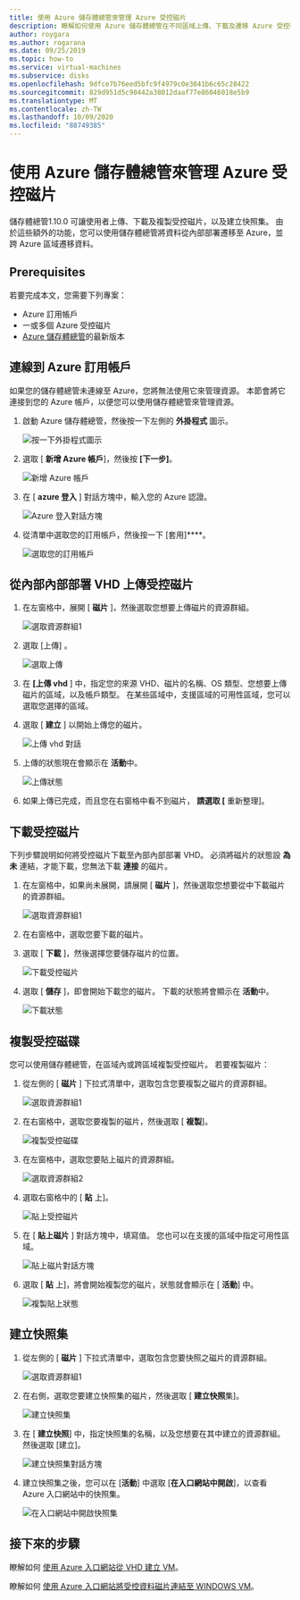 ```yaml
---
title: 使用 Azure 儲存體總管來管理 Azure 受控磁片
description: 瞭解如何使用 Azure 儲存體總管在不同區域上傳、下載及遷移 Azure 受控磁片，以及建立受控磁片的快照集。
author: roygara
ms.author: rogarana
ms.date: 09/25/2019
ms.topic: how-to
ms.service: virtual-machines
ms.subservice: disks
ms.openlocfilehash: 9dfce7b76eed5bfc9f4979c0e3041b6c65c28422
ms.sourcegitcommit: 829d951d5c90442a38012daaf77e86046018e5b9
ms.translationtype: MT
ms.contentlocale: zh-TW
ms.lasthandoff: 10/09/2020
ms.locfileid: "88749385"
---
```

# <a name="use-azure-storage-explorer-to-manage-azure-managed-disks"></a>使用 Azure 儲存體總管來管理 Azure 受控磁片

儲存體總管1.10.0 可讓使用者上傳、下載及複製受控磁片，以及建立快照集。 由於這些額外的功能，您可以使用儲存體總管將資料從內部部署遷移至 Azure，並跨 Azure 區域遷移資料。

## <a name="prerequisites"></a>Prerequisites

若要完成本文，您需要下列專案：
- Azure 訂用帳戶
- 一或多個 Azure 受控磁片
- [Azure 儲存體總管](https://azure.microsoft.com/features/storage-explorer/)的最新版本

## <a name="connect-to-an-azure-subscription"></a>連線到 Azure 訂用帳戶

如果您的儲存體總管未連線至 Azure，您將無法使用它來管理資源。 本節會將它連接到您的 Azure 帳戶，以便您可以使用儲存體總管來管理資源。

1. 啟動 Azure 儲存體總管，然後按一下左側的 **外掛程式** 圖示。

    ![按一下外掛程式圖示](media/disks-upload-vhd-to-managed-disk-storage-explorer/plug-in-icon.png)

1. 選取 [ **新增 Azure 帳戶**]，然後按 **[下一步]**。

    ![新增 Azure 帳戶](media/disks-upload-vhd-to-managed-disk-storage-explorer/connect-to-azure.png)

1. 在 [ **azure 登入** ] 對話方塊中，輸入您的 Azure 認證。

    ![Azure 登入對話方塊](media/disks-upload-vhd-to-managed-disk-storage-explorer/sign-in.png)

1. 從清單中選取您的訂用帳戶，然後按一下 [套用]****。

    ![選取您的訂用帳戶](media/disks-upload-vhd-to-managed-disk-storage-explorer/select-subscription.png)

## <a name="upload-a-managed-disk-from-an-on-prem-vhd"></a>從內部內部部署 VHD 上傳受控磁片

1. 在左窗格中，展開 [ **磁片** ]，然後選取您想要上傳磁片的資源群組。

    ![選取資源群組1](media/disks-upload-vhd-to-managed-disk-storage-explorer/select-rg1.png)

1. 選取 [上傳] 。

    ![選取上傳](media/disks-upload-vhd-to-managed-disk-storage-explorer/upload-button.png)

1. 在 **[上傳 vhd** ] 中，指定您的來源 VHD、磁片的名稱、OS 類型、您想要上傳磁片的區域，以及帳戶類型。 在某些區域中，支援區域的可用性區域，您可以選取您選擇的區域。
1. 選取 [ **建立** ] 以開始上傳您的磁片。

    ![上傳 vhd 對話](media/disks-upload-vhd-to-managed-disk-storage-explorer/upload-vhd-dialog.png)

1. 上傳的狀態現在會顯示在 **活動**中。

    ![上傳狀態](media/disks-upload-vhd-to-managed-disk-storage-explorer/activity-uploading.png)

1. 如果上傳已完成，而且您在右窗格中看不到磁片， **請選取 [** 重新整理]。

## <a name="download-a-managed-disk"></a>下載受控磁片

下列步驟說明如何將受控磁片下載至內部內部部署 VHD。 必須將磁片的狀態設 **為未** 連結，才能下載，您無法下載 **連接** 的磁片。

1. 在左窗格中，如果尚未展開，請展開 [ **磁片** ]，然後選取您想要從中下載磁片的資源群組。

    ![選取資源群組1](media/disks-upload-vhd-to-managed-disk-storage-explorer/select-rg1.png)

1. 在右窗格中，選取您要下載的磁片。
1. 選取 [ **下載** ]，然後選擇您要儲存磁片的位置。

    ![下載受控磁片](media/disks-upload-vhd-to-managed-disk-storage-explorer/download-button.png)

1. 選取 [ **儲存** ]，即會開始下載您的磁片。 下載的狀態將會顯示在 **活動**中。

    ![下載狀態](media/disks-upload-vhd-to-managed-disk-storage-explorer/activity-downloading.png)

## <a name="copy-a-managed-disk"></a>複製受控磁碟

您可以使用儲存體總管，在區域內或跨區域複製受控磁片。 若要複製磁片：

1. 從左側的 [ **磁片** ] 下拉式清單中，選取包含您要複製之磁片的資源群組。

    ![選取資源群組1](media/disks-upload-vhd-to-managed-disk-storage-explorer/select-rg1.png)

1. 在右窗格中，選取您要複製的磁片，然後選取 [ **複製**]。

    ![複製受控磁碟](media/disks-upload-vhd-to-managed-disk-storage-explorer/copy-button.png)

1. 在左窗格中，選取您要貼上磁片的資源群組。

    ![選取資源群組2](media/disks-upload-vhd-to-managed-disk-storage-explorer/select-rg2.png)

1. 選取右窗格中的 [ **貼** 上]。

    ![貼上受控磁片](media/disks-upload-vhd-to-managed-disk-storage-explorer/paste-button.png)

1. 在 [ **貼上磁片** ] 對話方塊中，填寫值。 您也可以在支援的區域中指定可用性區域。

    ![貼上磁片對話方塊](media/disks-upload-vhd-to-managed-disk-storage-explorer/paste-disk-dialog.png)

1. 選取 [ **貼** 上]，將會開始複製您的磁片，狀態就會顯示在 [ **活動**] 中。

    ![複製貼上狀態](media/disks-upload-vhd-to-managed-disk-storage-explorer/activity-copying.png)

## <a name="create-a-snapshot"></a>建立快照集

1. 從左側的 [ **磁片** ] 下拉式清單中，選取包含您要快照之磁片的資源群組。

    ![選取資源群組1](media/disks-upload-vhd-to-managed-disk-storage-explorer/select-rg1.png)

1. 在右側，選取您要建立快照集的磁片，然後選取 [ **建立快照**集]。

    ![建立快照集](media/disks-upload-vhd-to-managed-disk-storage-explorer/create-snapshot-button.png)

1. 在 [ **建立快照**] 中，指定快照集的名稱，以及您想要在其中建立的資源群組。 然後選取 [建立]。

    ![建立快照集對話方塊](media/disks-upload-vhd-to-managed-disk-storage-explorer/create-snapshot-dialog.png)

1. 建立快照集之後，您可以在 [**活動**] 中選取 [**在入口網站中開啟**]，以查看 Azure 入口網站中的快照集。

    ![在入口網站中開啟快照集](media/disks-upload-vhd-to-managed-disk-storage-explorer/open-in-portal.png)

## <a name="next-steps"></a>接下來的步驟


瞭解如何 [使用 Azure 入口網站從 VHD 建立 VM](windows/create-vm-specialized-portal.md)。

瞭解如何 [使用 Azure 入口網站將受控資料磁片連結至 WINDOWS VM](windows/attach-managed-disk-portal.md)。